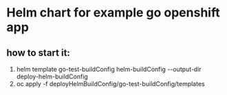 # Helm chart for example go openshift app

## how to start it:

1. helm template go-test-buildConfig helm-buildConfig --output-dir deploy-helm-buildConfig
2. oc apply -f deployHelmBuildConfig/go-test-buildConfig/templates